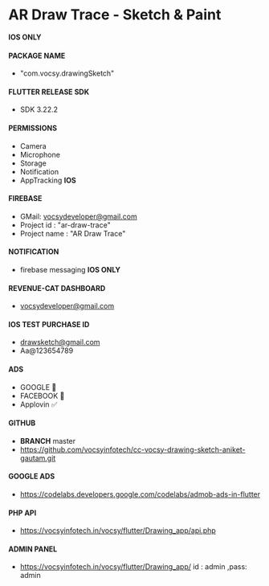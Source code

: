 # AR Draw Trace - Sketch & Paint 
**IOS ONLY**

#### PACKAGE NAME
- "com.vocsy.drawingSketch"

#### FLUTTER RELEASE SDK
- SDK 3.22.2

#### PERMISSIONS
- Camera
- Microphone
- Storage
- Notification
- AppTracking **IOS**

#### FIREBASE
- GMail: vocsydeveloper@gmail.com
- Project id : "ar-draw-trace"
- Project name : "AR Draw Trace"

#### NOTIFICATION
- firebase messaging **IOS ONLY**

#### REVENUE-CAT DASHBOARD
- vocsydeveloper@gmail.com

#### IOS TEST PURCHASE ID
- drawsketch@gmail.com
- Aa@123654789

#### ADS
- GOOGLE 🔴
- FACEBOOK 🔴
- Applovin ✅

#### GITHUB 
- **BRANCH** master
- https://github.com/vocsyinfotech/cc-vocsy-drawing-sketch-aniket-gautam.git

#### GOOGLE ADS
- https://codelabs.developers.google.com/codelabs/admob-ads-in-flutter

#### PHP API
- https://vocsyinfotech.in/vocsy/flutter/Drawing_app/api.php

#### ADMIN PANEL
- https://vocsyinfotech.in/vocsy/flutter/Drawing_app/ id : admin ,pass: admin
